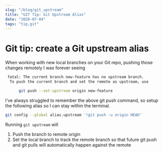 ```yaml
---
slug: "/blog/git_upstream"
title: "GIT Tip: Git Upstream Alias"
date: "2020-07-04"
tags: "tip,git"
---
```


# Git tip: create a Git upstream alias

When working with new local branches on your Git repo, pushing those changes remotely I was forever seeing

```bash
 fatal: The current branch new-feature has no upstream branch.
  To push the current branch and set the remote as upstream, use

      git push --set-upstream origin new-feature
```

I've always struggled to remember the above git push command, so setup the following alias so I can stay within the terminal.

```bash
git config --global alias.upstream '!git push -u origin HEAD'
```

Running `git upstream` will

1. Push the branch to remote origin
1. Set the local branch to track the remote branch so that future git push and git pulls will automatically happen against the remote

